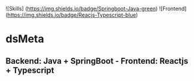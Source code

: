 ![Skills] (https://img.shields.io/badge/Springboot-Java-green)
![Frontend] (https://img.shields.io/badge/Reacjs-Typescript-blue)
# dsMeta
## Backend: Java + SpringBoot - Frontend: Reactjs + Typescript

